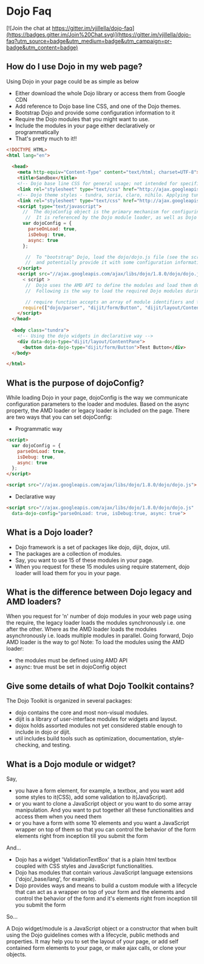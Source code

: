 # Dojo Faq

[![Join the chat at https://gitter.im/vjillella/dojo-faq](https://badges.gitter.im/Join%20Chat.svg)](https://gitter.im/vjillella/dojo-faq?utm_source=badge&utm_medium=badge&utm_campaign=pr-badge&utm_content=badge)

## How do I use Dojo in my web page?

Using Dojo in your page could be as simple as below

* Either download the whole Dojo library or access them from Google CDN
* Add reference to Dojo base line CSS, and one of the Dojo themes.
* Bootstrap Dojo and provide some configuration information to it
* Require the Dojo modules that you might want to use.
* Include the modules in your page either declaratively or programmatically
* That's pretty much to it!!

```html
<!DOCTYPE HTML>
<html lang="en">
  
  <head>
    <meta http-equiv="Content-Type" content="text/html; charset=UTF-8">
    <title>Sandbox</title>
    <!-- Dojo base line CSS for general usage; not intended for specific dijit widget -->
    <link rel="stylesheet" type="text/css" href="http://ajax.googleapis.com/ajax/libs/dojo/1.8/dojo/resources/dojo.css">
    <!-- Dojo theme styles - tundra, soria, claro, nihilo. Applying tundra here -->
    <link rel="stylesheet" type="text/css" href="http://ajax.googleapis.com/ajax/libs/dojo/1.8/dijit/themes/tundra/tundra.css">
    <script type="text/javascript">
      //  The dojoConfig object is the primary mechanism for configuring Dojo in a web page.
       //  It is referenced by the Dojo module loader, as well as Dojo components with global options.
      var dojoConfig = {
        parseOnLoad: true,
        isDebug: true,
        async: true
      };

       //  To "bootstrap" Dojo, load the dojo/dojo.js file (see the script tag below) 
       //  and potentially provide it with some configuration information (see the object above).
    </script>
    <script src="//ajax.googleapis.com/ajax/libs/dojo/1.8.0/dojo/dojo.js">
      < script >
       //  Dojo uses the AMD API to define the modules and load them during run time.
       //  Following is the way to load the required Dojo modules during run time.

       // require function accepts an array of module identifiers and triggers the callback function
      require(["dojo/parser", "dijit/form/Button", "dijit/layout/ContentPane"]);
    </script>
  </head>
  
  <body class="tundra">
    <!-- Using the dojo widgets in declarative way -->
    <div data-dojo-type="dijit/layout/ContentPane">
      <button data-dojo-type="dijit/form/Button">Test Button</div>
  </body>

</html>
```

## What is the purpose of dojoConfig?

While loading Dojo in your page, dojoConfig is the way we communicate configuration parameters to the loader and modules. Based on the async property, the AMD loader or legacy loader is included on the page. There are two ways that you can set dojoConfig: 

* Programmatic way

```html
<script>
  var dojoConfig = {
    parseOnLoad: true,
    isDebug: true,
    async: true
  };
</script> 

<script src="//ajax.googleapis.com/ajax/libs/dojo/1.8.0/dojo/dojo.js">
```

* Declarative way

```html
<script src="//ajax.googleapis.com/ajax/libs/dojo/1.8.0/dojo/dojo.js"
  data-dojo-config="parseOnLoad: true, isDebug:true, async: true">
```


## What is a Dojo loader?

* Dojo framework is a set of packages like dojo, dijit, dojox, util.
* The packages are a collection of modules.
* Say, you want to use 15 of these modules in your page.
* When you request for these 15 modules using require statement, dojo loader will load them for you in your page.

## What is the difference between Dojo legacy and AMD loaders?

When you request for 'n' number of dojo modules in your web page using the require, the legacy loader loads the modules synchronously i.e. one after the other. Where as the AMD loader loads the modules asynchronously i.e. loads multiple modules in parallel. Going forward, Dojo AMD loader is the way to go!
Note: To load the modules using the AMD loader:

* the modules must be defined using AMD API
* async: true must be set in dojoConfig object

## Give some details of what Dojo Toolkit contains?

The Dojo Toolkit is organized in several packages:

* dojo contains the core and most non-visual modules.
* dijit is a library of user-interface modules for widgets and layout.
* dojox holds assorted modules not yet considered stable enough to include in dojo or dijit.
* util includes build tools such as optimization, documentation, style-checking, and testing.

## What is a Dojo module or widget?

Say,
* you have a form element, for example, a textbox, and you want add some styles to it(CSS), add some validation to it(JavaScript).
* or you want to clone a JavaScript object or you want to do some array manipulation. And you want to put together all these functionalities and access them when you need them
* or you have a form with some 10 elements and you want a JavaScript wrapper on top of them so that you can control the behavior of the form elements right from inception till you submit the form

And...
* Dojo has a widget 'ValidationTextBox' that is a plain html textbox coupled with CSS styles and JavaScript functionalities.
* Dojo has modules that contain various JavaScript language extensions ('dojo/_base/lang', for example).
* Dojo provides ways and means to build a custom module with a lifecycle that can act as a wrapper on top of your form and the elements and control the behavior of the form and it's elements right from inception till you submit the form

So...

A Dojo widget/module is a JavaScript object or a constructor that when built using the Dojo guidelines comes with a lifecycle, public methods and properties. It may help you to set the layout of your page, or add self contained form elements to your page, or make ajax calls, or clone your objects.

